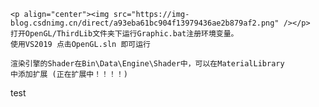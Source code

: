 	<p align="center"><img src="https://img-blog.csdnimg.cn/direct/a93eba61bc904f13979436ae2b879af2.png" /></p>
    打开OpenGL/ThirdLib文件夹下运行Graphic.bat注册环境变量。
    使用VS2019 点击OpenGL.sln 即可运行
    
    渲染引擎的Shader在Bin\Data\Engine\Shader中，可以在MaterialLibrary
    中添加扩展 (正在扩展中！！！！)
test	
